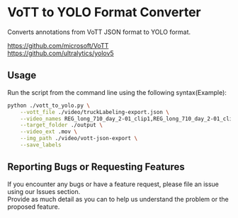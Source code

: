 # VoTT to YOLO Format Converter

Converts annotations from VoTT JSON format to YOLO format.

https://github.com/microsoft/VoTT</br>
https://github.com/ultralytics/yolov5

## Usage

Run the script from the command line using the following syntax(Example):

```bash
python ./vott_to_yolo.py \
    --vott_file ./video/truckLabeling-export.json \
    --video_names REG_long_710_day_2-01_clip1,REG_long_710_day_2-01_clip2 \
    --target_folder ./output \
    --video_ext .mov \
    --img_path ./video/vott-json-export \
    --save_labels
```

## Reporting Bugs or Requesting Features

If you encounter any bugs or have a feature request,
please file an issue using our Issues section.</br>
Provide as much detail as you can to help us understand the problem or the proposed feature.
